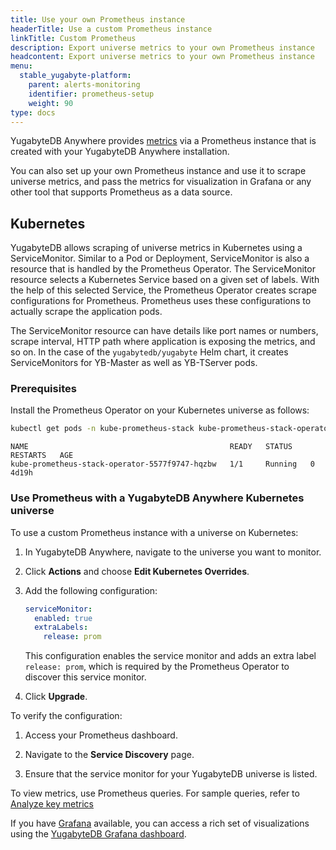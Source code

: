 ```yaml
---
title: Use your own Prometheus instance
headerTitle: Use a custom Prometheus instance
linkTitle: Custom Prometheus
description: Export universe metrics to your own Prometheus instance
headcontent: Export universe metrics to your own Prometheus instance
menu:
  stable_yugabyte-platform:
    parent: alerts-monitoring
    identifier: prometheus-setup
    weight: 90
type: docs
---
```


YugabyteDB Anywhere provides [metrics](../anywhere-metrics/) via a Prometheus instance that is created with your YugabyteDB Anywhere installation.

You can also set up your own Prometheus instance and use it to scrape universe metrics, and pass the metrics for visualization in Grafana or any other tool that supports Prometheus as a data source.

## Kubernetes

YugabyteDB allows scraping of universe metrics in Kubernetes using a ServiceMonitor. Similar to a Pod or Deployment, ServiceMonitor is also a resource that is handled by the Prometheus Operator. The ServiceMonitor resource selects a Kubernetes Service based on a given set of labels. With the help of this selected Service, the Prometheus Operator creates scrape configurations for Prometheus. Prometheus uses these configurations to actually scrape the application pods.

The ServiceMonitor resource can have details like port names or numbers, scrape interval, HTTP path where application is exposing the metrics, and so on. In the case of the `yugabytedb/yugabyte` Helm chart, it creates ServiceMonitors for YB-Master as well as YB-TServer pods.

### Prerequisites

Install the Prometheus Operator on your Kubernetes universe as follows:

```sh
kubectl get pods -n kube-prometheus-stack kube-prometheus-stack-operator-5577f9747-hqzbw
```

```output
NAME                                             READY   STATUS    RESTARTS   AGE
kube-prometheus-stack-operator-5577f9747-hqzbw   1/1     Running   0          4d19h
```

### Use Prometheus with a YugabyteDB Anywhere Kubernetes universe

To use a custom Prometheus instance with a universe on Kubernetes:

1. In YugabyteDB Anywhere, navigate to the universe you want to monitor.

1. Click **Actions** and choose **Edit Kubernetes Overrides**.

1. Add the following configuration:

    ```yaml
    serviceMonitor:
      enabled: true
      extraLabels:
        release: prom
    ```

    This configuration enables the service monitor and adds an extra label `release: prom`, which is required by the Prometheus Operator to discover this service monitor.

1. Click **Upgrade**.

To verify the configuration:

1. Access your Prometheus dashboard.

1. Navigate to the **Service Discovery** page.

1. Ensure that the service monitor for your YugabyteDB universe is listed.

To view metrics, use Prometheus queries. For sample queries, refer to [Analyze key metrics](../../../explore/observability/prometheus-integration/macos/#analyze-key-metrics)

If you have [Grafana](../../../explore/observability/grafana-dashboard/grafana/) available, you can access a rich set of visualizations using the [YugabyteDB Grafana dashboard](https://grafana.com/grafana/dashboards/12620-yugabytedb/).
